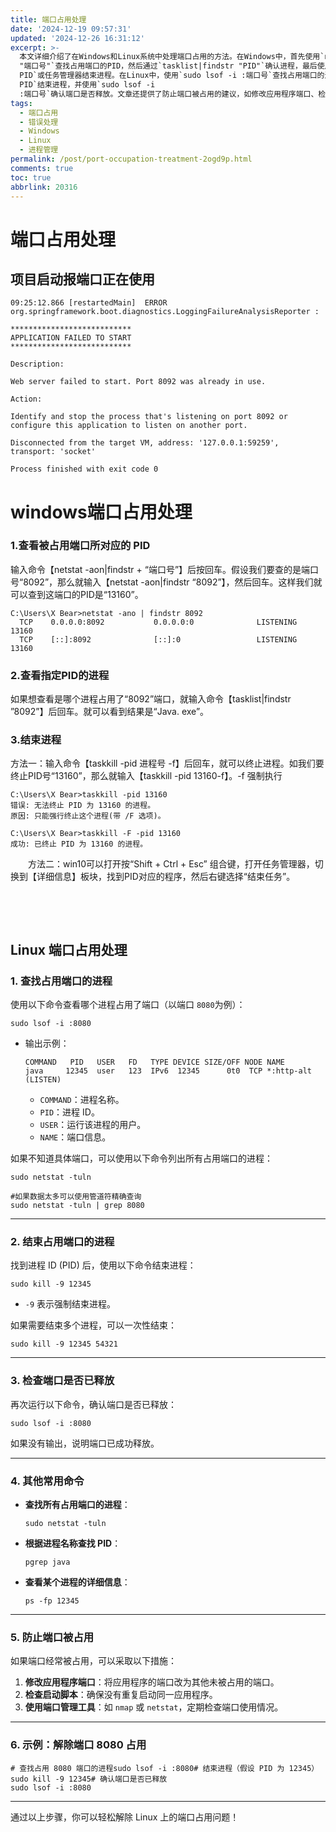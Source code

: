 ```yaml
---
title: 端口占用处理
date: '2024-12-19 09:57:31'
updated: '2024-12-26 16:31:12'
excerpt: >-
  本文详细介绍了在Windows和Linux系统中处理端口占用的方法。在Windows中，首先使用`netstat -aon|findstr
  "端口号"`查找占用端口的PID，然后通过`tasklist|findstr "PID"`确认进程，最后使用`taskkill -F -pid
  PID`或任务管理器结束进程。在Linux中，使用`sudo lsof -i :端口号`查找占用端口的进程，通过`sudo kill -9
  PID`结束进程，并使用`sudo lsof -i
  :端口号`确认端口是否释放。文章还提供了防止端口被占用的建议，如修改应用程序端口、检查启动脚本和使用端口管理工具。通过这些步骤，用户可以轻松解决端口占用问题。
tags:
  - 端口占用
  - 错误处理
  - Windows
  - Linux
  - 进程管理
permalink: /post/port-occupation-treatment-2ogd9p.html
comments: true
toc: true
abbrlink: 20316
---
```


# 端口占用处理

## 项目启动报端口正在使用

```
09:25:12.866 [restartedMain]  ERROR org.springframework.boot.diagnostics.LoggingFailureAnalysisReporter : 

***************************
APPLICATION FAILED TO START
***************************

Description:

Web server failed to start. Port 8092 was already in use.

Action:

Identify and stop the process that's listening on port 8092 or configure this application to listen on another port.

Disconnected from the target VM, address: '127.0.0.1:59259', transport: 'socket'

Process finished with exit code 0
```

# windows端口占用处理

### 1.**查看被占用端口所对应的 PID**

输入命令【netstat -aon|findstr + “端口号”】后按回车。假设我们要查的是端口号“8092”，那么就输入【netstat -aon|findstr “8092”】，然后回车。这样我们就可以查到这端口的PID是“13160”。

```
C:\Users\X Bear>netstat -ano | findstr 8092
  TCP    0.0.0.0:8092           0.0.0.0:0              LISTENING       13160
  TCP    [::]:8092              [::]:0                 LISTENING       13160
```

### 2.**查看指定PID的进程**

如果想查看是哪个进程占用了“8092”端口，就输入命令【tasklist|findstr ”8092”】后回车。就可以看到结果是“Java. exe”。

### 3.**结束进程**

方法一：输入命令【taskkill -pid 进程号 -f】后回车，就可以终止进程。如我们要终止PID号“13160”，那么就输入【taskkill -pid 13160-f】。-f 强制执行

```
C:\Users\X Bear>taskkill -pid 13160
错误: 无法终止 PID 为 13160 的进程。
原因: 只能强行终止这个进程(带 /F 选项)。
```

```
C:\Users\X Bear>taskkill -F -pid 13160
成功: 已终止 PID 为 13160 的进程。
```

　　方法二：win10可以打开按“Shift + Ctrl + Esc” 组合键，打开任务管理器，切换到【详细信息】板块，找到PID对应的程序，然后右键选择“结束任务”。

‍

‍

## Linux 端口占用处理

### **1. 查找占用端口的进程**

使用以下命令查看哪个进程占用了端口（以端口 `8080`​ 为例）：

```
sudo lsof -i :8080
```

* 输出示例：

  ```
  COMMAND   PID   USER   FD   TYPE DEVICE SIZE/OFF NODE NAME
  java     12345  user   123  IPv6  12345      0t0  TCP *:http-alt (LISTEN)
  ```

  * ​`COMMAND`​：进程名称。
  * ​`PID`​：进程 ID。
  * ​`USER`​：运行该进程的用户。
  * ​`NAME`​：端口信息。

如果不知道具体端口，可以使用以下命令列出所有占用端口的进程：

```
sudo netstat -tuln

#如果数据太多可以使用管道符精确查询
sudo netstat -tuln | grep 8080
```

---

### **2. 结束占用端口的进程**

找到进程 ID (PID) 后，使用以下命令结束进程：

```
sudo kill -9 12345
```

* ​`-9`​ 表示强制结束进程。

如果需要结束多个进程，可以一次性结束：

```
sudo kill -9 12345 54321
```

---

### **3. 检查端口是否已释放**

再次运行以下命令，确认端口是否已释放：

```
sudo lsof -i :8080
```

如果没有输出，说明端口已成功释放。

---

### **4. 其他常用命令**

* **查找所有占用端口的进程**：

  ```
  sudo netstat -tuln
  ```
* **根据进程名称查找 PID**：

  ```
  pgrep java
  ```
* **查看某个进程的详细信息**：

  ```
  ps -fp 12345
  ```

---

### **5. 防止端口被占用**

如果端口经常被占用，可以采取以下措施：

1. **修改应用程序端口**：将应用程序的端口改为其他未被占用的端口。
2. **检查启动脚本**：确保没有重复启动同一应用程序。
3. **使用端口管理工具**：如 `nmap`​ 或 `netstat`​，定期检查端口使用情况。

---

### **6. 示例：解除端口 8080 占用**

```
# 查找占用 8080 端口的进程sudo lsof -i :8080# 结束进程（假设 PID 为 12345）sudo kill -9 12345# 确认端口是否已释放
sudo lsof -i :8080
```

---

通过以上步骤，你可以轻松解除 Linux 上的端口占用问题！
